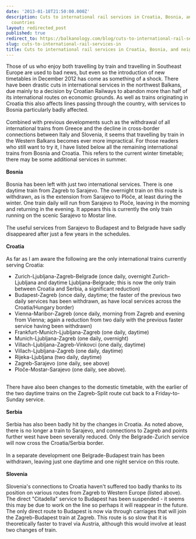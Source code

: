 ```yaml
---
date: '2013-01-18T21:50:00.000Z'
description: Cuts to international rail services in Croatia, Bosnia, and neighbouring
  countries
layout: redirected_post
published: true
redirect_to: https://balkanology.com/blog/cuts-to-international-rail-services-in/
slug: cuts-to-international-rail-services-in
title: Cuts to international rail services in Croatia, Bosnia, and neighbouring countries
---
```


Those of us who enjoy both travelling by train and travelling in Southeast Europe are used to bad news, but even so the introduction of new timetables in December 2012 has come as something of a shock. There have been drastic cuts in international services in the northwest Balkans, due mainly to a decision by Croatian Railways to abandon more than half of its international routes on economic grounds. As well as trains originating in Croatia this also affects lines passing through the country, with services to Bosnia particularly badly affected.<br />
<br />
Combined with previous developments such as the withdrawal of all international trains from Greece and the decline in cross-border connections between Italy and Slovenia, it seems that travelling by train in the Western Balkans becomes ever more impractical. For those readers who still want to try it, I have listed below all the remaining international trains from Bosnia and Croatia. This refers to the current winter timetable; there may be some additional services in summer.<br />
<br />
<b>Bosnia</b> <br />
<br />
Bosnia has been left with just two international services. There is one daytime train from Zagreb to Sarajevo. The overnight train on this route is withdrawn, as is the extension from Sarajevo to Ploče, at least during the winter. One train daily will run from Sarajevo to Ploče, leaving in the morning and returning in the evening. It appears this is currently the only train running on the scenic Sarajevo to Mostar line.<br />
<br />
The useful services from Sarajevo to Budapest and to Belgrade have sadly disappeared after just a few years in the schedules.<br />
<br />
<b>Croatia</b> <br />
<br />
As far as I am aware the following are the only international trains currently serving Croatia:<br />
- Zurich-Ljubljana-Zagreb-Belgrade (once daily, overnight Zurich-Ljubljana and daytime Ljubljana-Belgrade; this is now the only train between Croatia and Serbia, a significant reduction)<br />
- Budapest-Zagreb (once daily, daytime; the faster of the previous two daily services has been withdrawn, as have local services across the Croatia/Hungary border)<br />
- Vienna-Maribor-Zagreb (once daily, morning from Zagreb and evening from Vienna; again a reduction from two daily with the previous faster service having been withdrawn)<br />
- Frankfurt-Munich-Ljubljana-Zagreb (one daily, daytime)<br />
- Munich-Ljubljana-Zagreb (one daily, overnight)<br />
- Villach-Ljubljana-Zagreb-Vinkovci (one daily, daytime)<br />
- Villach-Ljubljana-Zagreb (one daily, daytime)<br />
- Rijeka-Ljubljana (two daily, daytime) <br />
- Zagreb-Sarajevo (one daily, see above)<br />
- Ploče-Mostar-Sarajevo (one daily, see above).<br />
 <br />
There have also been changes to the domestic timetable, with the earlier of the two daytime trains on the Zagreb-Split route cut back to a Friday-to-Sunday service.<br />
<br />
<b>Serbia</b><br />
<br />
Serbia has also been badly hit by the changes in Croatia. As noted above, there is no longer a train to Sarajevo, and connections to Zagreb and points further west have been severally reduced. Only the Belgrade-Zurich service will now cross the Croatia/Serbia border.<br />
<br />
In a separate development one Belgrade-Budapest train has been withdrawn, leaving just one daytime and one night service on this route.<br />
<br />
<b>Slovenia</b><br />
<br />
Slovenia's connections to Croatia haven't suffered too badly thanks to its position on various routes from Zagreb to Western Europe (listed above). The direct "Citadella" service to Budapest has been suspended - it seems this may be due to work on the line so perhaps it will reappear in the future. The only direct route to Budapest is now via through carriages that will join the Zagreb-Budapest train at Zagreb. This route is so slow that it is theoretically faster to travel via Austria, although this would involve at least two changes of train.<br />
<br />
<br />
<br />
<br />